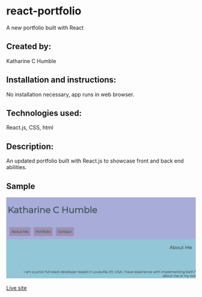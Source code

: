 # react-portfolio

A new portfolio built with React

## Created by:
Katharine C Humble

## Installation and instructions:
No installation necessary, app runs in web browser.

## Technologies used: 
React.js, CSS, html

## Description:
An updated portfolio built with React.js to showcase front and back end abilities.

## Sample
![screenshot](portfolio\src\assets\imgs\screenshot.png)

[Live site](https://katharinechumble.github.io/react-portfolio/)